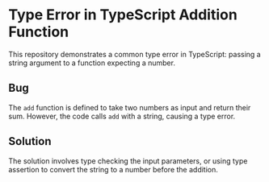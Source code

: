 # Type Error in TypeScript Addition Function

This repository demonstrates a common type error in TypeScript: passing a string argument to a function expecting a number.

## Bug

The `add` function is defined to take two numbers as input and return their sum. However, the code calls `add` with a string, causing a type error.

## Solution

The solution involves type checking the input parameters, or using type assertion to convert the string to a number before the addition.